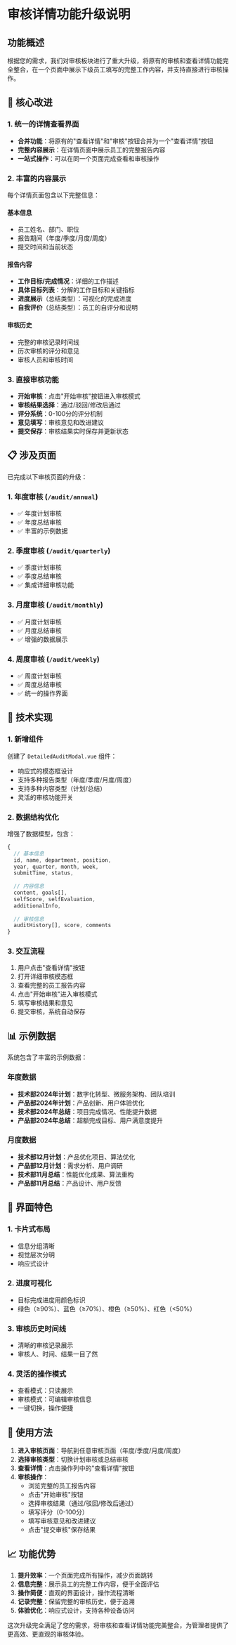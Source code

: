 # 审核详情功能升级说明

## 功能概述

根据您的需求，我们对审核板块进行了重大升级，将原有的审核和查看详情功能完全整合，在一个页面中展示下级员工填写的完整工作内容，并支持直接进行审核操作。

## 🎯 核心改进

### 1. **统一的详情查看界面**
- **合并功能**：将原有的"查看详情"和"审核"按钮合并为一个"查看详情"按钮
- **完整内容展示**：在详情页面中展示员工的完整报告内容
- **一站式操作**：可以在同一个页面完成查看和审核操作

### 2. **丰富的内容展示**
每个详情页面包含以下完整信息：

#### 基本信息
- 员工姓名、部门、职位
- 报告期间（年度/季度/月度/周度）
- 提交时间和当前状态

#### 报告内容
- **工作目标/完成情况**：详细的工作描述
- **具体目标列表**：分解的工作目标和关键指标
- **进度展示**（总结类型）：可视化的完成进度
- **自我评价**（总结类型）：员工的自评分和说明

#### 审核历史
- 完整的审核记录时间线
- 历次审核的评分和意见
- 审核人员和审核时间

### 3. **直接审核功能**
- **开始审核**：点击"开始审核"按钮进入审核模式
- **审核结果选择**：通过/驳回/修改后通过
- **评分系统**：0-100分的评分机制
- **意见填写**：审核意见和改进建议
- **提交保存**：审核结果实时保存并更新状态

## 📋 涉及页面

已完成以下审核页面的升级：

### 1. 年度审核 (`/audit/annual`)
- ✅ 年度计划审核
- ✅ 年度总结审核
- ✅ 丰富的示例数据

### 2. 季度审核 (`/audit/quarterly`)
- ✅ 季度计划审核
- ✅ 季度总结审核
- ✅ 集成详细审核功能

### 3. 月度审核 (`/audit/monthly`)
- ✅ 月度计划审核
- ✅ 月度总结审核
- ✅ 增强的数据展示

### 4. 周度审核 (`/audit/weekly`)
- ✅ 周度计划审核
- ✅ 周度总结审核
- ✅ 统一的操作界面

## 🔧 技术实现

### 1. 新增组件
创建了 `DetailedAuditModal.vue` 组件：
- 响应式的模态框设计
- 支持多种报告类型（年度/季度/月度/周度）
- 支持多种内容类型（计划/总结）
- 灵活的审核功能开关

### 2. 数据结构优化
增强了数据模型，包含：
```javascript
{
  // 基本信息
  id, name, department, position, 
  year, quarter, month, week,
  submitTime, status,
  
  // 内容信息
  content, goals[], 
  selfScore, selfEvaluation,
  additionalInfo,
  
  // 审核信息
  auditHistory[], score, comments
}
```

### 3. 交互流程
1. 用户点击"查看详情"按钮
2. 打开详细审核模态框
3. 查看完整的员工报告内容
4. 点击"开始审核"进入审核模式
5. 填写审核结果和意见
6. 提交审核，系统自动保存

## 📊 示例数据

系统包含了丰富的示例数据：

### 年度数据
- **技术部2024年计划**：数字化转型、微服务架构、团队培训
- **产品部2024年计划**：产品创新、用户体验优化
- **技术部2024年总结**：项目完成情况、性能提升数据
- **产品部2024年总结**：超额完成目标、用户满意度提升

### 月度数据
- **技术部12月计划**：产品优化项目、算法优化
- **产品部12月计划**：需求分析、用户调研
- **技术部11月总结**：性能优化成果、算法重构
- **产品部11月总结**：产品设计、用户反馈

## 🎨 界面特色

### 1. 卡片式布局
- 信息分组清晰
- 视觉层次分明
- 响应式设计

### 2. 进度可视化
- 目标完成进度用颜色标识
- 绿色（≥90%）、蓝色（≥70%）、橙色（≥50%）、红色（<50%）

### 3. 审核历史时间线
- 清晰的审核记录展示
- 审核人、时间、结果一目了然

### 4. 灵活的操作模式
- 查看模式：只读展示
- 审核模式：可编辑审核信息
- 一键切换，操作便捷

## 🚀 使用方法

1. **进入审核页面**：导航到任意审核页面（年度/季度/月度/周度）
2. **选择审核类型**：切换计划审核或总结审核
3. **查看详情**：点击操作列中的"查看详情"按钮
4. **审核操作**：
   - 浏览完整的员工报告内容
   - 点击"开始审核"按钮
   - 选择审核结果（通过/驳回/修改后通过）
   - 填写评分（0-100分）
   - 填写审核意见和改进建议
   - 点击"提交审核"保存结果

## 📈 功能优势

1. **提升效率**：一个页面完成所有操作，减少页面跳转
2. **信息完整**：展示员工的完整工作内容，便于全面评估
3. **操作简便**：直观的界面设计，操作流程清晰
4. **记录完整**：保留完整的审核历史，便于追溯
5. **体验优化**：响应式设计，支持各种设备访问

这次升级完全满足了您的需求，将审核和查看详情功能完美整合，为管理者提供了更高效、更直观的审核体验。 